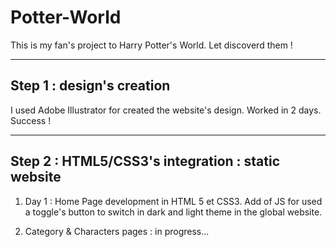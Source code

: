 # Potter-World
This is my fan's project to Harry Potter's World. Let discoverd them !


---------


## Step 1 : design's creation

I used Adobe Illustrator for created the website's design. Worked in 2 days. Success !

---


## Step 2 : HTML5/CSS3's integration : static website

1. Day 1 : Home Page development in HTML 5 et CSS3. Add of JS for used a toggle's button to switch in dark and light theme in the global website.

2. Category & Characters pages : in progress...
